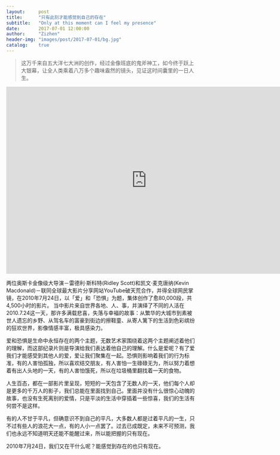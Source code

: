 ```yaml
---
layout:     post
title:      "只有此刻才能感觉到自己的存在"
subtitle:   "Only at this moment can I feel my presence"
date:       2017-07-01 12:00:00
author:     "Zizhen"
header-img: "images/post/2017-07-01/bg.jpg"
catalog:    true
---
```


> 这万千来自五大洋七大洲的创作，经过金像班底的鬼斧神工，如今终于跃上大银幕，让全人类乘着八万多个趣味盎然的镜头，见证这时间囊里的一日人生。

<iframe width="750px" height="500px" src="https://www.youtube.com/embed/JaFVr_cJJIY" frameborder="0" allowfullscreen></iframe>

两位奥斯卡金像级大导演－雷德利·斯科特(Ridley Scott)和凯文·麦克唐纳(Kevin Macdonald)－联同全球最大影片分享网站YouTube破天荒合作，并得全球网民掌镜，在2010年7月24日，以「爱」和「恐惧」为题，集体创作了愈80,000段，共4,500小时的影片。
当中影片来自世界各地、人、事，并演绎了不同的人活在2010.7.24这一天，那许多满载悲喜，失落与幸褔的故事：从繁华的大城巿到素被世人遗忘的乡野、从驾名车的富豪到街边的擦鞋童、从寄人篱下的生活到色彩缤纷的狂欢世界，影像情感丰富，极具感染力。

爱和恐惧是生命中永恒存在的两个主题，无数艺术家围绕着这两个主题阐述着他们的理解，而这部纪录片则是导演给我们表达着他自己的理解。什么是爱呢？有了爱我们才能感受到其他人的爱，爱让我们聚集在一起。恐惧则影响着我们的行为标准，有的人害怕孤独，所以喜欢结交朋友，有人害怕一生碌碌无为，所以努力着想着有出人头地的一天，有的人害怕饿死，所以在垃圾桶里翻找着一天的食物。

人生百态，都在一部影片里呈现，短短的一天包含了无数人的一天，他们每个人却是更多的千万人的影子，我们总能在里面找到自己。里面并没有什么很惊心动魄的故事，也没有生死离别的爱情，只是平淡的生活中穿插着一些惊喜，我们的生活有何尝不是这样。

有的人不甘于平凡，但确意识不到自己的平凡，大多数人都是过着平凡的一生，只不过有些人的浪花大一点，有的人小一点罢了。过去已成既定，未来不可预测，我们也永远不知道明天还能不能醒过来，所以能把握的只有现在。

2010年7月24日，我们又在干什么呢？能感觉到存在的也只有现在。
